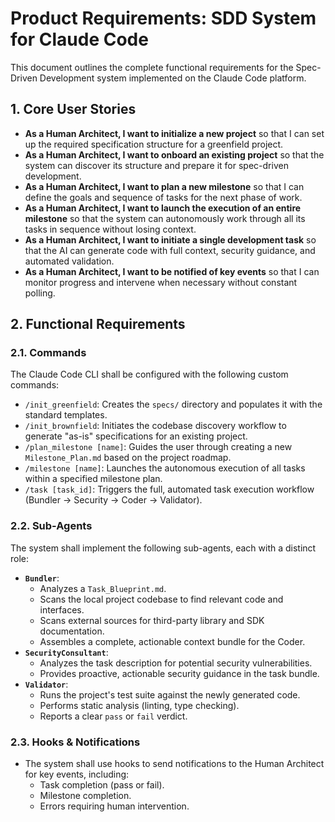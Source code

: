 # Product Requirements: SDD System for Claude Code

This document outlines the complete functional requirements for the Spec-Driven Development system implemented on the Claude Code platform.

## 1. Core User Stories

- **As a Human Architect, I want to initialize a new project** so that I can set up the required specification structure for a greenfield project.
- **As a Human Architect, I want to onboard an existing project** so that the system can discover its structure and prepare it for spec-driven development.
- **As a Human Architect, I want to plan a new milestone** so that I can define the goals and sequence of tasks for the next phase of work.
- **As a Human Architect, I want to launch the execution of an entire milestone** so that the system can autonomously work through all its tasks in sequence without losing context.
- **As a Human Architect, I want to initiate a single development task** so that the AI can generate code with full context, security guidance, and automated validation.
- **As a Human Architect, I want to be notified of key events** so that I can monitor progress and intervene when necessary without constant polling.

## 2. Functional Requirements

### 2.1. Commands

The Claude Code CLI shall be configured with the following custom commands:

- `/init_greenfield`: Creates the `specs/` directory and populates it with the standard templates.
- `/init_brownfield`: Initiates the codebase discovery workflow to generate "as-is" specifications for an existing project.
- `/plan_milestone [name]`: Guides the user through creating a new `Milestone_Plan.md` based on the project roadmap.
- `/milestone [name]`: Launches the autonomous execution of all tasks within a specified milestone plan.
- `/task [task_id]`: Triggers the full, automated task execution workflow (Bundler -> Security -> Coder -> Validator).

### 2.2. Sub-Agents

The system shall implement the following sub-agents, each with a distinct role:

- **`Bundler`**:
  - Analyzes a `Task_Blueprint.md`.
  - Scans the local project codebase to find relevant code and interfaces.
  - Scans external sources for third-party library and SDK documentation.
  - Assembles a complete, actionable context bundle for the Coder.
- **`SecurityConsultant`**:
  - Analyzes the task description for potential security vulnerabilities.
  - Provides proactive, actionable security guidance in the task bundle.
- **`Validator`**:
  - Runs the project's test suite against the newly generated code.
  - Performs static analysis (linting, type checking).
  - Reports a clear `pass` or `fail` verdict.

### 2.3. Hooks & Notifications

- The system shall use hooks to send notifications to the Human Architect for key events, including:
  - Task completion (pass or fail).
  - Milestone completion.
  - Errors requiring human intervention.
